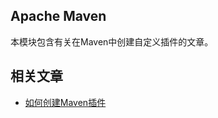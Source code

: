 ## Apache Maven

本模块包含有关在Maven中创建自定义插件的文章。

## 相关文章

+ [如何创建Maven插件](http://tu-yucheng.github.io/maven/2023/05/24/maven-plugin.html)